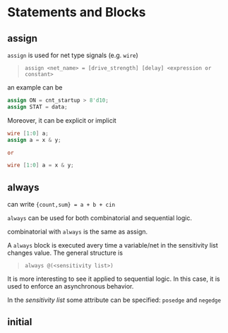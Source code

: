 # Statements and Blocks

## assign

`assign` is used for net type signals (e.g. `wire`)

> `assign <net_name> = [drive_strength] [delay] <expression or constant>`

an example can be
```verilog
assign ON = cnt_startup > 8'd10;   
assign STAT = data; 
```

Moreover, it can be explicit or implicit

```verilog
wire [1:0] a;
assign a = x & y;

or

wire [1:0] a = x & y;
```

## always

can write `{count,sum} = a + b + cin`

`always` can be used for both combinatorial and sequential logic.

combinatorial with `always` is the same as assign.

A `always` block is executed avery time a variable/net in the sensitivity list changes value. The general structure is

>`always @(<sensitivity list>)`

It is more interesting to see it applied to sequential logic. In this case, it is used to enforce an asynchronous behavior.

In the *sensitivity list* some attribute can be specified: `posedge` and `negedge`



## initial


